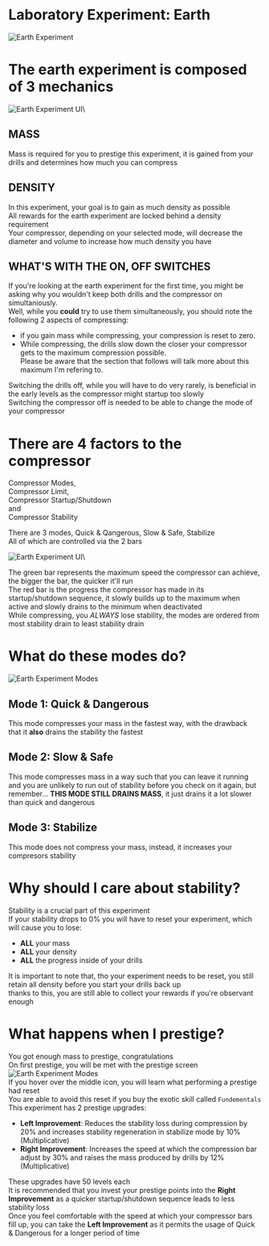 
# Laboratory Experiment: Earth
![Earth Experiment](https://github.com/Codrineye/Codrineye-s-TPT2-Compendium/blob/dc8a855ce0cd2da64838c325a3f759c84a4db89f/FAQ/Images/Earth%20Experiment.png)

# The earth experiment is composed of 3 mechanics

![Earth Experiment UI](https://github.com/Codrineye/Codrineye-s-TPT2-Compendium/blob/dc8a855ce0cd2da64838c325a3f759c84a4db89f/FAQ/Images/Earth%20Experiment%20Main%20UI.png)\
## MASS
Mass is required for you to prestige this experiment, it is gained from your drills and determines how much you can compress

## DENSITY
In this experiment, your goal is to gain as much density as possible\
All rewards for the earth experiment are locked behind a density requirement\
Your compressor, depending on your selected mode, will decrease the diameter and volume to increase how much density you have

## WHAT'S WITH THE ON, OFF SWITCHES
If you're looking at the earth experiment for the first time, you might be asking why you wouldn't keep both drills and the compressor on simultaniously.\
Well, while you **could** try to use them simultaneously, you should note the following 2 aspects of compressing:
- if you gain mass while compressing, your compression is reset to zero.
- While compressing, the drills slow down the closer your compressor gets to the maximum compression possible.\
Please be aware that the section that follows will talk more about this maximum I'm refering to.

Switching the drills off, while you will have to do very rarely, is beneficial in the early levels as the compressor might startup too slowly\
Switching the compressor off is needed to be able to change the mode of your compressor

# There are 4 factors to the compressor
Compressor Modes, \
Compressor Limit, \
Compressor Startup/Shutdown \
and \
Compressor Stability

There are 3 modes, Quick & Qangerous, Slow & Safe, Stabilize\
All of which are controlled via the 2 bars

![Earth Experiment UI](https://github.com/Codrineye/Codrineye-s-TPT2-Compendium/blob/dc8a855ce0cd2da64838c325a3f759c84a4db89f/FAQ/Images/Earth%20Experiment%20Control%20Bars.png)\

The green bar represents the maximum speed the compressor can achieve, the bigger the bar, the quicker it'll run\
The red bar is the progress the compressor has made in its startup/shutdown sequence, it slowly builds up to the maximum when active and slowly drains to the minimum when deactivated\
While compressing, you _ALWAYS_ lose stability, the modes are ordered from most stability drain to least stability drain

# What do these modes do?
![Earth Experiment Modes](https://github.com/Codrineye/Codrineye-s-TPT2-Compendium/blob/dc8a855ce0cd2da64838c325a3f759c84a4db89f/FAQ/Images/Earth%20Experiment%20Compressor%20Modes.png)

## Mode 1: Quick & Dangerous
This mode compresses your mass in the fastest way, with the drawback that it **also** drains the stability the fastest
## Mode 2: Slow & Safe
This mode compresses mass in a way such that you can leave it running and you are unlikely to run out of stability before you check on it again, but remember... **THIS MODE STILL DRAINS MASS**, it just drains it a lot slower than quick and dangerous
## Mode 3: Stabilize
This mode does not compress your mass, instead, it increases your compresors stability

# Why should I care about stability?
Stability is a crucial part of this experiment\
If your stability drops to 0% you will have to reset your experiment, which will cause you to lose:
- **ALL** your mass
- **ALL** your density
- **ALL** the progress inside of your drills

It is important to note that, tho your experiment needs to be reset, you still retain all density before you start your drills back up\
thanks to this, you are still able to collect your rewards if you're observant enough

# What happens when I prestige?
You got enough mass to prestige, congratulations\
On first prestige, you will be met with the prestige screen\
![Earth Experiment Modes](https://github.com/Codrineye/Codrineye-s-TPT2-Compendium/blob/dc8a855ce0cd2da64838c325a3f759c84a4db89f/FAQ/Images/Earth%20Experiment%20Prestige%20Screen.png)\
If you hover over the middle icon, you will learn what performing a prestige had reset\
You are able to avoid this reset if you buy the exotic skill called `Fundementals`\
This experiment has 2 prestige upgrades:
- **Left Improvement**: Reduces the stability loss during compression by 20% and increases stability regeneration in stabilize mode by 10% (Multiplicative)
- **Right Improvement**: Increases the speed at which the compression bar adjust by 30% and raises the mass produced by drills by 12% (Multiplicative)

These upgrades have 50 levels each\
It is recommended that you invest your prestige points into the **Right Improvement** as a quicker startup/shutdown sequence leads to less stability loss\
Once you feel comfortable with the speed at which your compressor bars fill up, you can take the **Left Improvement** as it permits the usage of Quick & Dangerous for a longer period of time
